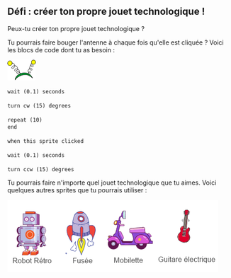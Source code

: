 ## Défi : créer ton propre jouet technologique !
Peux-tu créer ton propre jouet technologique ?

Tu pourrais faire bouger l'antenne à chaque fois qu'elle est cliquée ? Voici les blocs de code dont tu as besoin :

![sprite d'antenne](images/antennae-sprite.png)

```blocks3
wait (0.1) seconds

turn cw (15) degrees

repeat (10)
end

when this sprite clicked

wait (0.1) seconds

turn ccw (15) degrees
```

Tu pourrais faire n'importe quel jouet technologique que tu aimes. Voici quelques autres sprites que tu pourrais utiliser :

![sprites de robot, fusée, moto, guitare électrique](images/toys-sprites.png)
